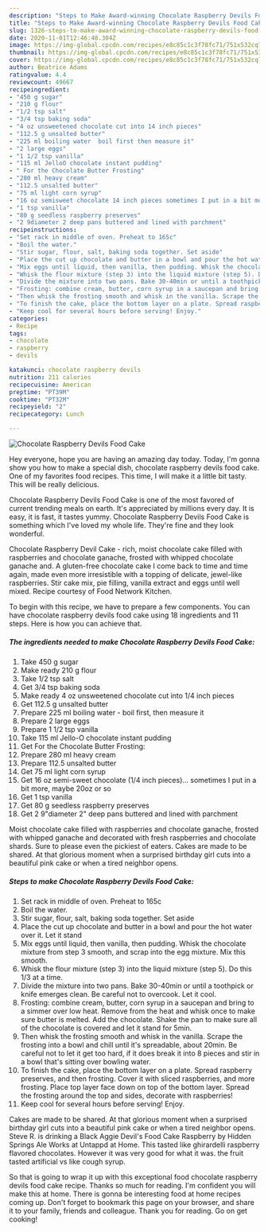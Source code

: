 ```yaml
---
description: "Steps to Make Award-winning Chocolate Raspberry Devils Food Cake"
title: "Steps to Make Award-winning Chocolate Raspberry Devils Food Cake"
slug: 1326-steps-to-make-award-winning-chocolate-raspberry-devils-food-cake
date: 2020-11-01T12:46:48.304Z
image: https://img-global.cpcdn.com/recipes/e8c85c1c3f78fc71/751x532cq70/chocolate-raspberry-devils-food-cake-recipe-main-photo.jpg
thumbnail: https://img-global.cpcdn.com/recipes/e8c85c1c3f78fc71/751x532cq70/chocolate-raspberry-devils-food-cake-recipe-main-photo.jpg
cover: https://img-global.cpcdn.com/recipes/e8c85c1c3f78fc71/751x532cq70/chocolate-raspberry-devils-food-cake-recipe-main-photo.jpg
author: Beatrice Adams
ratingvalue: 4.4
reviewcount: 49667
recipeingredient:
- "450 g sugar"
- "210 g flour"
- "1/2 tsp salt"
- "3/4 tsp baking soda"
- "4 oz unsweetened chocolate cut into 14 inch pieces"
- "112.5 g unsalted butter"
- "225 ml boiling water  boil first then measure it"
- "2 large eggs"
- "1 1/2 tsp vanilla"
- "115 ml JelloO chocolate instant pudding"
- " For the Chocolate Butter Frosting"
- "280 ml heavy cream"
- "112.5 unsalted butter"
- "75 ml light corn syrup"
- "16 oz semisweet chocolate 14 inch pieces sometimes I put in a bit more maybe 20oz or so"
- "1 tsp vanilla"
- "80 g seedless raspberry preserves"
- "2 9diameter 2 deep pans buttered and lined with parchment"
recipeinstructions:
- "Set rack in middle of oven. Preheat to 165c"
- "Boil the water."
- "Stir sugar, flour, salt, baking soda together. Set aside"
- "Place the cut up chocolate and butter in a bowl and pour the hot water over it. Let it stand"
- "Mix eggs until liquid, then vanilla, then pudding. Whisk the chocolate mixture from step 3 smooth, and scrap into the egg mixture. Mix this smooth."
- "Whisk the flour mixture (step 3) into the liquid mixture (step 5). Do this 1/3 at a time."
- "Divide the mixture into two pans. Bake 30-40min or until a toothpick or knife emerges clean. Be careful not to overcook. Let it cool."
- "Frosting: combine cream, butter, corn syrup in a saucepan and bring to a simmer over low heat. Remove from the heat and whisk once to make sure butter is melted. Add the chocolate. Shake the pan to make sure all of the chocolate is covered and let it stand for 5min."
- "Then whisk the frosting smooth and whisk in the vanilla. Scrape the frosting into a bowl and chill until it&#39;s spreadable, about 20min. Be careful not to let it get too hard, if it does break it into 8 pieces and stir in a bowl that&#39;s sitting over bowling water."
- "To finish the cake, place the bottom layer on a plate. Spread raspberry preserves, and then frosting. Cover it with sliced raspberries, and more frosting. Place top layer face down on top of the bottom layer. Spread the frosting around the top and sides, decorate with raspberries!"
- "Keep cool for several hours before serving! Enjoy."
categories:
- Recipe
tags:
- chocolate
- raspberry
- devils

katakunci: chocolate raspberry devils 
nutrition: 211 calories
recipecuisine: American
preptime: "PT39M"
cooktime: "PT32M"
recipeyield: "2"
recipecategory: Lunch

---
```



![Chocolate Raspberry Devils Food Cake](https://img-global.cpcdn.com/recipes/e8c85c1c3f78fc71/751x532cq70/chocolate-raspberry-devils-food-cake-recipe-main-photo.jpg)

Hey everyone, hope you are having an amazing day today. Today, I'm gonna show you how to make a special dish, chocolate raspberry devils food cake. One of my favorites food recipes. This time, I will make it a little bit tasty. This will be really delicious.

Chocolate Raspberry Devils Food Cake is one of the most favored of current trending meals on earth. It's appreciated by millions every day. It is easy, it is fast, it tastes yummy. Chocolate Raspberry Devils Food Cake is something which I've loved my whole life. They're fine and they look wonderful.

Chocolate Raspberry Devil Cake - rich, moist chocolate cake filled with raspberries and chocolate ganache, frosted with whipped chocolate ganache and. A gluten-free chocolate cake I come back to time and time again, made even more irresistible with a topping of delicate, jewel-like raspberries. Stir cake mix, pie filling, vanilla extract and eggs until well mixed. Recipe courtesy of Food Network Kitchen.


To begin with this recipe, we have to prepare a few components. You can have chocolate raspberry devils food cake using 18 ingredients and 11 steps. Here is how you can achieve that.

<!--inarticleads1-->

##### The ingredients needed to make Chocolate Raspberry Devils Food Cake:

1. Take 450 g sugar
1. Make ready 210 g flour
1. Take 1/2 tsp salt
1. Get 3/4 tsp baking soda
1. Make ready 4 oz unsweetened chocolate cut into 1/4 inch pieces
1. Get 112.5 g unsalted butter
1. Prepare 225 ml boiling water - boil first, then measure it
1. Prepare 2 large eggs
1. Prepare 1 1/2 tsp vanilla
1. Take 115 ml Jello-O chocolate instant pudding
1. Get  For the Chocolate Butter Frosting:
1. Prepare 280 ml heavy cream
1. Prepare 112.5 unsalted butter
1. Get 75 ml light corn syrup
1. Get 16 oz semi-sweet chocolate (1/4 inch pieces)... sometimes I put in a bit more, maybe 20oz or so
1. Get 1 tsp vanilla
1. Get 80 g seedless raspberry preserves
1. Get 2 9&#34;diameter 2&#34; deep pans buttered and lined with parchment


Moist chocolate cake filled with raspberries and chocolate ganache, frosted with whipped ganache and decorated with fresh raspberries and chocolate shards. Sure to please even the pickiest of eaters. Cakes are made to be shared. At that glorious moment when a surprised birthday girl cuts into a beautiful pink cake or when a tired neighbor opens. 

<!--inarticleads2-->

##### Steps to make Chocolate Raspberry Devils Food Cake:

1. Set rack in middle of oven. Preheat to 165c
1. Boil the water.
1. Stir sugar, flour, salt, baking soda together. Set aside
1. Place the cut up chocolate and butter in a bowl and pour the hot water over it. Let it stand
1. Mix eggs until liquid, then vanilla, then pudding. Whisk the chocolate mixture from step 3 smooth, and scrap into the egg mixture. Mix this smooth.
1. Whisk the flour mixture (step 3) into the liquid mixture (step 5). Do this 1/3 at a time.
1. Divide the mixture into two pans. Bake 30-40min or until a toothpick or knife emerges clean. Be careful not to overcook. Let it cool.
1. Frosting: combine cream, butter, corn syrup in a saucepan and bring to a simmer over low heat. Remove from the heat and whisk once to make sure butter is melted. Add the chocolate. Shake the pan to make sure all of the chocolate is covered and let it stand for 5min.
1. Then whisk the frosting smooth and whisk in the vanilla. Scrape the frosting into a bowl and chill until it&#39;s spreadable, about 20min. Be careful not to let it get too hard, if it does break it into 8 pieces and stir in a bowl that&#39;s sitting over bowling water.
1. To finish the cake, place the bottom layer on a plate. Spread raspberry preserves, and then frosting. Cover it with sliced raspberries, and more frosting. Place top layer face down on top of the bottom layer. Spread the frosting around the top and sides, decorate with raspberries!
1. Keep cool for several hours before serving! Enjoy.


Cakes are made to be shared. At that glorious moment when a surprised birthday girl cuts into a beautiful pink cake or when a tired neighbor opens. Steve R. is drinking a Black Aggie Devil&#39;s Food Cake Raspberry by Hidden Springs Ale Works at Untappd at Home. This tasted like ghirardelli raspberry flavored chocolates. However it was very good for what it was. the fruit tasted artificial vs like cough syrup. 

So that is going to wrap it up with this exceptional food chocolate raspberry devils food cake recipe. Thanks so much for reading. I'm confident you will make this at home. There is gonna be interesting food at home recipes coming up. Don't forget to bookmark this page on your browser, and share it to your family, friends and colleague. Thank you for reading. Go on get cooking!
